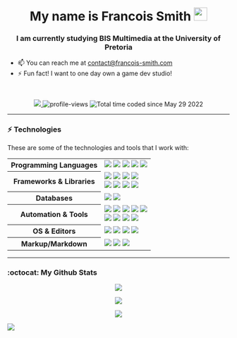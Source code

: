 <h1 align="center">My name is Francois Smith <img width="30" <img width="60" src="https://camo.githubusercontent.com/e8e7b06ecf583bc040eb60e44eb5b8e0ecc5421320a92929ce21522dbc34c891/68747470733a2f2f6d656469612e67697068792e636f6d2f6d656469612f6876524a434c467a6361737252346961377a2f67697068792e676966"></h1> 
<h3 align="center">I am currently studying BIS Multimedia at the University of Pretoria</h3>

- 📫 You can reach me at contact@francois-smith.com
- ⚡ Fun fact! I want to one day own a game dev studio!
<br/>

<p align="center">
  <a href="https://github.com/francois-smith" target="_blank">
    <img src="https://img.shields.io/github/followers/francois-smith?label=Follow%20Me&style=social"/>
  </a>
  <img src="https://gpvc.arturio.dev/francois-smith" alt="profile-views">
  <img src="https://wakatime.com/badge/user/f408ca98-01de-4e3a-8249-508f8e6bd203.svg" alt="Total time coded since May 29 2022" />
</p>

<hr/>


### ⚡ Technologies

These are some of the technologies and tools that I work with:

<table style="width:100%" align="center">
 <tr>
    <th>Programming Languages</th>
    <td> 
      <img src="https://img.shields.io/badge/-JavaScript-black?style=for-the-badge&logo=javascript" />
      <img src="https://img.shields.io/badge/-C++-787CB5?style=for-the-badge&logo=c%2B%2B&logoColor=Crayola" />
      <img src="https://img.shields.io/badge/java-%23ED8B00.svg?style=for-the-badge&logo=java&logoColor=white" />
      <img src="https://img.shields.io/badge/php-%23777BB4.svg?style=for-the-badge&logo=php&logoColor=white" />
      <img src="https://img.shields.io/badge/-Python-ffff47?style=for-the-badge&logo=python" />
  
   </td>
  </tr>
  <tr>
    <th>Frameworks & Libraries</th>
    <td>
      <img src="https://img.shields.io/badge/-React.js-black?style=for-the-badge&logo=react&logoColor=Crayola" />
      <img src="https://img.shields.io/badge/angular-%23DD0031.svg?style=for-the-badge&logo=angular&logoColor=white" />
      <img src="https://img.shields.io/badge/express.js-%23404d59.svg?style=for-the-badge&logo=express&logoColor=%2361DAFB" />
      <img src="https://img.shields.io/badge/Next-black?style=for-the-badge&logo=next.js&logoColor=white" /><br/>
            <img src="https://img.shields.io/badge/NPM-%23000000.svg?style=for-the-badge&logo=npm&logoColor=white" />
      <img src="https://img.shields.io/badge/node.js-6DA55F?style=for-the-badge&logo=node.js&logoColor=white" />
      <img src="https://img.shields.io/badge/styled--components-DB7093?style=for-the-badge&logo=styled-components&logoColor=white" />
      <img src="https://img.shields.io/badge/vuejs-%2335495e.svg?style=for-the-badge&logo=vuedotjs&logoColor=%234FC08D" />
    </td>
  </tr>
  <tr>
    <th>Databases</th>
    <td>
      <img src="https://img.shields.io/badge/-MySQL-4479A1?style=for-the-badge&logo=mysql&logoColor=white" />
      <img src="https://img.shields.io/badge/Firebase-039BE5?style=for-the-badge&logo=Firebase&logoColor=white" />
    </td>
  </tr>
  <tr>
    <th>Automation & Tools</th>
    <td>
      <img src="https://img.shields.io/badge/-Git-black?style=for-the-badge&logo=git" /> 
      <img src="https://img.shields.io/badge/-GitHub-181717?style=for-the-badge&logo=github" />
      <img src="https://img.shields.io/badge/Notion-%23000000.svg?style=for-the-badge&logo=notion&logoColor=white" />
      <img src="https://img.shields.io/badge/Postman-FF6C37?style=for-the-badge&logo=postman&logoColor=white"/>
      <img src="https://img.shields.io/badge/adobe-%23FF0000.svg?style=for-the-badge&logo=adobe&logoColor=white"/><br/>
      <img src="https://img.shields.io/badge/blender-%23F5792A.svg?style=for-the-badge&logo=blender&logoColor=white"/>
      <img src="https://img.shields.io/badge/figma-%23F24E1E.svg?style=for-the-badge&logo=figma&logoColor=white"/>
      <img src="https://img.shields.io/badge/unrealengine-%23313131.svg?style=for-the-badge&logo=unrealengine&logoColor=white" />
      <img src="https://img.shields.io/badge/netlify-%23000000.svg?style=for-the-badge&logo=netlify&logoColor=#00C7B7" />
    </td>
  </tr>
  <tr>
    <th>OS & Editors</th>
    <td>
      <img src="https://img.shields.io/badge/Visual%20Studio%20Code-0078d7.svg?style=for-the-badge&logo=visual-studio-code&logoColor=white" />
      <img src="https://img.shields.io/badge/Rider-000000.svg?style=for-the-badge&logo=Rider&logoColor=white&color=black&labelColor=crimson" />
      <img src="https://img.shields.io/badge/Linux-FCC624?style=for-the-badge&logo=linux&logoColor=black" />
      <img src="https://img.shields.io/badge/Windows-0078D6?style=for-the-badge&logo=windows&logoColor=white" />
    </td>
  </tr>
  <tr>
    <th>Markup/Markdown</th>
    <td>
      <img src="https://img.shields.io/badge/-HTML5-E34F26?style=for-the-badge&logo=html5&logoColor=white" />
      <img src="https://img.shields.io/badge/Markdown-%23000000.svg?&style=for-the-badge&logo=markdown&logoColor=white" />
      <img src="https://img.shields.io/badge/-CSS3-1572B6?style=for-the-badge&logo=css3" />
    </td>
  </tr>
  
</table>

<hr/>

### :octocat:  My Github Stats

<p align="center">
  <a href="https://github.com/francois-smith">
    <img align="center" src="https://github-readme-stats.vercel.app/api/top-langs/?username=francois-smith&theme=dark&layout=compact"/>
  </a>
</p>
<p align="center">
  <a href="https://github.com/francois-smith">
  <img align="center" src="https://github-readme-stats.vercel.app/api?username=francois-smith&show_icons=true&theme=dark&show_icons=true&count_private=true&include_all_commits=false">
  </a>
</p>
<p align="center">
  <a href="https://github.com/francois-smith">
    <img align="center" src="https://github-readme-streak-stats.herokuapp.com/?user=francois-smith&theme=dark" />
  </a>
 </p>
 <p>
  <a href="https://github.com/francois-smith">
    <img src="https://github-profile-trophy.vercel.app/?username=francois-smith&theme=chalk" />
  </a>
</p>
